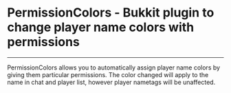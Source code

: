 # PermissionColors - Bukkit plugin to change player name colors with permissions
---
PermissionColors allows you to automatically assign player name colors by giving them particular permissions.  The color changed will apply to the name in chat and player list, however player nametags will be unaffected.
